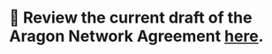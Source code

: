 # 🦅 Review the current draft of the Aragon Network Agreement [here](https://github.com/aragon/agreement/pull/1).
